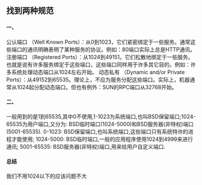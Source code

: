 ## 找到两种规范

#### 一、
公认端口
（Well Known Ports）：从0到1023，它们紧密绑定于一些服务。通常这些端口的通讯明确表明了某种服务的协议。例如：80端口实际上总是HTTP通讯。
注册端口
（Registered Ports）：从1024到49151。它们松散地绑定于一些服务。也就是说有许多服务绑定于这些端口，这些端口同样用于许多其它目的。例如：许多系统处理动态端口从1024左右开始。
动态私有
（Dynamic and/or Private Ports）：从49152到65535。理论上，不应为服务分配这些端口。实际上，机器通常从1024起分配动态端口。但也有例外：SUN的RPC端口从32768开始。

#### 二、
一般用到的是1到65535,其中0不使用,1-1023为系统端口,也叫BSD保留端口;1024-65535为用户端口,又分为: BSD临时端口(1024-5000)和BSD服务器(非特权)端口(5001-65535).
0-1023: BSD保留端口,也叫系统端口,这些端口只有系统特许的进程才能使用;
1024-5000: BSD临时端口,一般的应用程序使用1024到4999来进行通讯;
5001-65535: BSD服务器(非特权)端口,用来给用户自定义端口.

#### 总结
我们不用1024以下的应该问题不大

